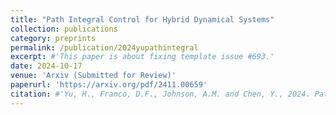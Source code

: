 ```yaml
---
title: "Path Integral Control for Hybrid Dynamical Systems"
collection: publications
category: preprints
permalink: /publication/2024yupathintegral
excerpt: #'This paper is about fixing template issue #693.'
date: 2024-10-17
venue: 'Arxiv (Submitted for Review)'
paperurl: 'https://arxiv.org/pdf/2411.00659'
citation: #'Yu, H., Franco, D.F., Johnson, A.M. and Chen, Y., 2024. Path Integral Control for Hybrid Dynamical Systems. arXiv preprint arXiv:2411.00659.'
---
```


